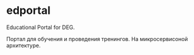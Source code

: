 # edportal
Educational Portal for DEG.

Портал для обучения и проведения тренингов. На микросервисоной архитектуре.
